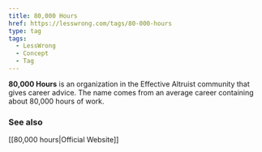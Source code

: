 ```yaml
---
title: 80,000 Hours
href: https://lesswrong.com/tags/80-000-hours
type: tag
tags:
  - LessWrong
  - Concept
  - Tag
---
```


**80,000 Hours** is an organization in the Effective Altruist community that gives career advice. The name comes from an average career containing about 80,000 hours of work.

### See also

[[80,000 hours|Official Website]]